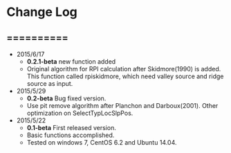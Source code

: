 # Change Log
==========
----------
+ 2015/6/17
  + **0.2.1-beta** new function added
  + Original algorithm for RPI calculation after Skidmore(1990) is added. This function called rpiskidmore, which need valley source and ridge source as input.
+ 2015/5/29	
  + **0.2-beta**	Bug fixed version. 
  + Use pit remove algorithm after Planchon and Darboux(2001). Other optimization on SelectTypLocSlpPos.
+ 2015/5/22	
  + **0.1-beta**	First released version. 
  + Basic functions accomplished. 
  + Tested on windows 7, CentOS 6.2 and Ubuntu 14.04.